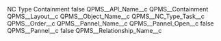 <?xml version="1.0" encoding="UTF-8"?>
<CustomMetadata xmlns="http://soap.sforce.com/2006/04/metadata" xmlns:xsi="http://www.w3.org/2001/XMLSchema-instance" xmlns:xsd="http://www.w3.org/2001/XMLSchema">
    <label>NC Type Containment</label>
    <protected>false</protected>
    <values>
        <field>QPMS__API_Name__c</field>
        <value xsi:type="xsd:string">QPMS__Containment</value>
    </values>
    <values>
        <field>QPMS__Layout__c</field>
        <value xsi:nil="true"/>
    </values>
    <values>
        <field>QPMS__Object_Name__c</field>
        <value xsi:type="xsd:string">QPMS__NC_Type_Task__c</value>
    </values>
    <values>
        <field>QPMS__Order__c</field>
        <value xsi:nil="true"/>
    </values>
    <values>
        <field>QPMS__Pannel_Name__c</field>
        <value xsi:nil="true"/>
    </values>
    <values>
        <field>QPMS__Pannel_Open__c</field>
        <value xsi:type="xsd:boolean">false</value>
    </values>
    <values>
        <field>QPMS__Pannel__c</field>
        <value xsi:type="xsd:boolean">false</value>
    </values>
    <values>
        <field>QPMS__Relationship_Name__c</field>
        <value xsi:nil="true"/>
    </values>
</CustomMetadata>
